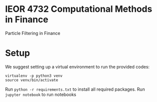 # IEOR 4732 Computational Methods in Finance
Particle Filtering in Finance

# Setup
We suggest setting up a virtual environment to run the provided codes:
```
virtualenv -p python3 venv
source venv/bin/activate
```
Run `python -r requirements.txt` to install all required packages. 
Run `jupyter notebook` to run notebooks
